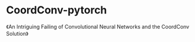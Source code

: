 # CoordConv-pytorch
《An Intriguing Failing of Convolutional Neural Networks and the CoordConv Solution》
